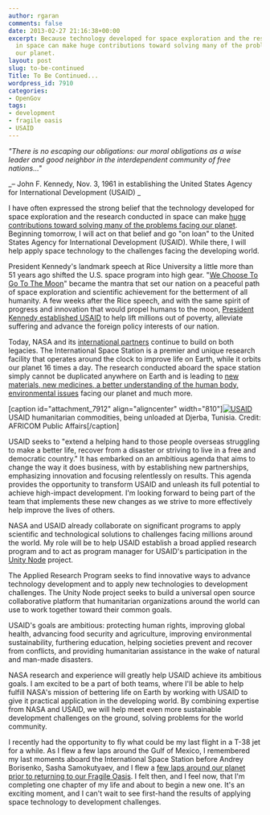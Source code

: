 ```yaml
---
author: rgaran
comments: false
date: 2013-02-27 21:16:38+00:00
excerpt: Because technology developed for space exploration and the research conducted
  in space can make huge contributions toward solving many of the problems facing
  our planet.
layout: post
slug: to-be-continued
Title: To Be Continued...
wordpress_id: 7910
categories:
- OpenGov
tags:
- development
- fragile oasis
- USAID
---
```


_"There is no escaping our obligations: our moral obligations as a wise leader and good neighbor in the interdependent community of free nations..."_




_– John F. Kennedy, Nov. 3, 1961 in establishing the United States Agency for International Development (USAID) _


I have often expressed the strong belief that the technology developed for space exploration and the research conducted in space can make [huge contributions toward solving many of the problems facing our planet](http://www.fragileoasis.org/blog/2012/9/jfk-rice-speech/).  Beginning tomorrow, I will act on that belief and go "on loan" to the United States Agency for International Development (USAID). While there, I will help apply space technology to the challenges facing the developing world.

President Kennedy's landmark speech at Rice University a little more than 51 years ago shifted the U.S. space program into high gear. "[We Choose To Go To The Moon](http://er.jsc.nasa.gov/seh/ricetalk.htm)" became the mantra that set our nation on a peaceful path of space exploration and scientific achievement for the betterment of all humanity. A few weeks after the Rice speech, and with the same spirit of progress and innovation that would propel humans to the moon, [President Kennedy established USAID](http://www.usaid.gov/who-we-are/usaid-history) to help lift millions out of poverty, alleviate suffering and advance the foreign policy interests of our nation.

Today, NASA and its [international partners](http://www.nasa.gov/mission_pages/station/cooperation/index.html) continue to build on both legacies. The International Space Station is a premier and unique research facility that operates around the clock to improve life on Earth, while it orbits our planet 16 times a day. The research conducted aboard the space station simply cannot be duplicated anywhere on Earth and is leading to [new materials, new medicines, a better understanding of the human body, environmental issues](http://www.nasa.gov/mission_pages/station/research/benefits/index.html) facing our planet and much more.

[caption id="attachment_7912" align="aligncenter" width="810"][![USAID](http://open.nasa.gov/wp-content/uploads/2013/02/USAID.png)](http://open.nasa.gov/wp-content/uploads/2013/02/USAID.png) USAID humanitarian commodities, being unloaded at Djerba, Tunisia. Credit: AFRICOM Public Affairs[/caption]

USAID seeks to "extend a helping hand to those people overseas struggling to make a better life, recover from a disaster or striving to live in a free and democratic country." It has embarked on an ambitious agenda that aims to change the way it does business, with by establishing new partnerships, emphasizing innovation and focusing relentlessly on results. This agenda provides the opportunity to transform USAID and unleash its full potential to achieve high-impact development. I'm looking forward to being part of the team that implements these new changes as we strive to more effectively help improve the lives of others.

NASA and USAID already collaborate on significant programs to apply scientific and technological solutions to challenges facing millions around the world. My role will be to help USAID establish a broad applied research program and to act as program manager for USAID's participation in the [Unity Node](http://www.unitynode.org) project.

The Applied Research Program seeks to find innovative ways to advance technology development and to apply new technologies to development challenges. The Unity Node project seeks to build a universal open source collaborative platform that humanitarian organizations around the world can use to work together toward their common goals.

USAID's goals are ambitious: protecting human rights, improving global health, advancing food security and agriculture, improving environmental sustainability, furthering education, helping societies prevent and recover from conflicts, and providing humanitarian assistance in the wake of natural and man-made disasters.

NASA research and experience will greatly help USAID achieve its ambitious goals. I am excited to be a part of both teams, where I'll be able to help fulfill NASA's mission of bettering life on Earth by working with USAID to give it practical application in the developing world. By combining expertise from NASA and USAID, we will help meet even more sustainable development challenges on the ground, solving problems for the world community.

I recently had the opportunity to fly what could be my last flight in a T-38 jet for a while. As I flew a few laps around the Gulf of Mexico, I remembered my last moments aboard the International Space Station before Andrey Borisenko, Sasha Samokutyaev, and I flew a [few laps around our planet prior to returning to our Fragile Oasis](http://www.fragileoasis.org/blog/2011/11/coming-back-down-to-our-fragile-oasis-2/). I felt then, and I feel now, that I'm completing one chapter of my life and about to begin a new one. It's an exciting moment, and I can't wait to see first-hand the results of applying space technology to development challenges.


